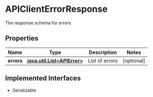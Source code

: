 

# APIClientErrorResponse

The response schema for errors

## Properties

Name | Type | Description | Notes
------------ | ------------- | ------------- | -------------
**errors** | [**java.util.List&lt;APIError&gt;**](APIError.md) | List of errors |  [optional]


## Implemented Interfaces

* Serializable


